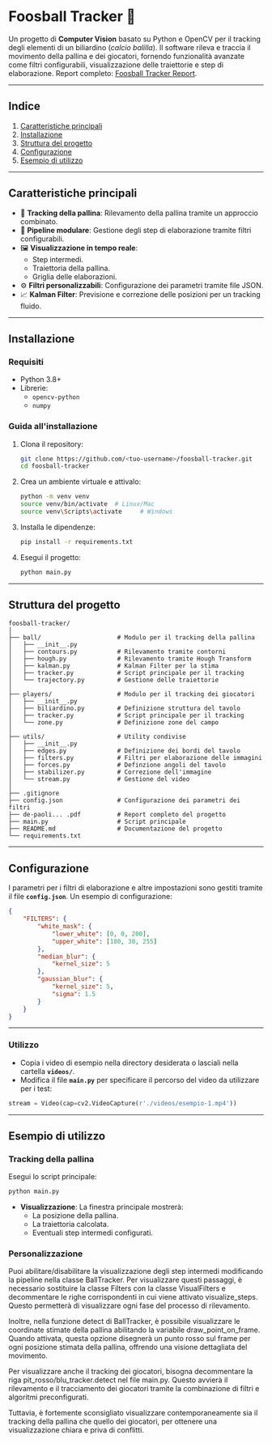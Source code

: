 # **Foosball Tracker** 🎱

Un progetto di **Computer Vision** basato su Python e OpenCV per il tracking degli elementi di un biliardino (*calcio balilla*). Il software rileva e traccia il movimento della pallina e dei giocatori, fornendo funzionalità avanzate come filtri configurabili, visualizzazione delle traiettorie e step di elaborazione.
Report completo: [Foosball Tracker Report](./de-paoli-roberto-foosball_tracker-report.pdf).

---

## **Indice**
1. [Caratteristiche principali](#caratteristiche-principali)
2. [Installazione](#installazione)
3. [Struttura del progetto](#struttura-del-progetto)
4. [Configurazione](#configurazione)
5. [Esempio di utilizzo](#esempio-di-utilizzo)

---

## **Caratteristiche principali**

- 🎯 **Tracking della pallina**: Rilevamento della pallina tramite un approccio combinato.
- 🧩 **Pipeline modulare**: Gestione degli step di elaborazione tramite filtri configurabili.
- 🖼️ **Visualizzazione in tempo reale**: 
  - Step intermedi.
  - Traiettoria della pallina.
  - Griglia delle elaborazioni.
- ⚙️ **Filtri personalizzabili**: Configurazione dei parametri tramite file JSON.
- 📈 **Kalman Filter**: Previsione e correzione delle posizioni per un tracking fluido.

---

## **Installazione**

### **Requisiti**
- Python 3.8+
- Librerie:
  - `opencv-python`
  - `numpy`

### **Guida all'installazione**
1. Clona il repository:
   ```bash
   git clone https://github.com/<tuo-username>/foosball-tracker.git
   cd foosball-tracker
   ```
2. Crea un ambiente virtuale e attivalo:
   ```bash
   python -m venv venv
   source venv/bin/activate  # Linux/Mac
   source venv\Scripts\activate     # Windows
   ```
3. Installa le dipendenze:
   ```bash
   pip install -r requirements.txt
   ```
4. Esegui il progetto:
   ```bash
   python main.py
   ```

---

## **Struttura del progetto**

```
foosball-tracker/
│
├── ball/                     # Modulo per il tracking della pallina
│   ├── __init__.py
│   ├── contours.py           # Rilevamento tramite contorni
│   ├── hough.py              # Rilevamento tramite Hough Transform
│   ├── kalman.py             # Kalman Filter per la stima
│   ├── tracker.py            # Script principale per il tracking
│   └── trajectory.py         # Gestione delle traiettorie
│
├── players/                  # Modulo per il tracking dei giocatori
│   ├── __init__.py
│   ├── biliardino.py         # Definizione struttura del tavolo
│   ├── tracker.py            # Script principale per il tracking
│   └── zone.py               # Definizione zone del campo
│
├── utils/                    # Utility condivise
│   ├── __init__.py
│   ├── edges.py              # Definizione dei bordi del tavolo
│   ├── filters.py            # Filtri per elaborazione delle immagini
│   ├── forces.py             # Definzione angoli del tavolo
│   ├── stabilizer.py         # Correzione dell'immagine
│   └── stream.py             # Gestione del video
│
├── .gitignore                
├── config.json               # Configurazione dei parametri dei filtri
├── de-paoli... .pdf          # Report completo del progetto
├── main.py                   # Script principale
├── README.md                 # Documentazione del progetto
└── requirements.txt          
```

---

## **Configurazione**

I parametri per i filtri di elaborazione e altre impostazioni sono gestiti tramite il file **`config.json`**. Un esempio di configurazione:

```json
{
    "FILTERS": {
        "white_mask": {
            "lower_white": [0, 0, 200],
            "upper_white": [180, 30, 255]
        },
        "median_blur": {
            "kernel_size": 5
        },
        "gaussian_blur": {
            "kernel_size": 5,
            "sigma": 1.5
        }
    }
}
```
---


### **Utilizzo**
- Copia i video di esempio nella directory desiderata o lasciali nella cartella **`videos/`**.  
- Modifica il file **`main.py`** per specificare il percorso del video da utilizzare per i test:
```py
stream = Video(cap=cv2.VideoCapture(r'./videos/esempio-1.mp4'))
```

---

## **Esempio di utilizzo**

### **Tracking della pallina**
Esegui lo script principale:
```bash
python main.py
```
- **Visualizzazione**: La finestra principale mostrerà:
  - La posizione della pallina.
  - La traiettoria calcolata.
  - Eventuali step intermedi configurati.

### **Personalizzazione**
Puoi abilitare/disabilitare la visualizzazione degli step intermedi modificando la pipeline nella classe BallTracker. Per visualizzare questi passaggi, è necessario sostituire la classe Filters con la classe VisualFilters e decommentare le righe corrispondenti in cui viene attivato visualize_steps. Questo permetterà di visualizzare ogni fase del processo di rilevamento.

Inoltre, nella funzione detect di BallTracker, è possibile visualizzare le coordinate stimate della pallina abilitando la variabile draw_point_on_frame. Quando attivata, questa opzione disegnerà un punto rosso sul frame per ogni posizione stimata della pallina, offrendo una visione dettagliata del movimento.

Per visualizzare anche il tracking dei giocatori, bisogna decommentare la riga pit_rosso/blu_tracker.detect nel file main.py. Questo avvierà il rilevamento e il tracciamento dei giocatori tramite la combinazione di filtri e algoritmi preconfigurati.

Tuttavia, è fortemente sconsigliato visualizzare contemporaneamente sia il tracking della pallina che quello dei giocatori, per ottenere una visualizzazione chiara e priva di conflitti.